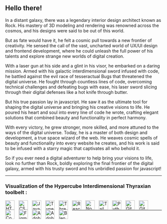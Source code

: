## Hello there!

In a distant galaxy, there was a legendary interior design architect known as Rock. His mastery of 3D modeling and rendering was renowned across the cosmos, and his designs were said to be out of this world.

But as fate would have it, he felt a cosmic pull towards a new frontier of creativity. He sensed the call of the vast, uncharted world of UX/UI design and frontend development, where he could unleash the full power of his talents and explore strange new worlds of digital creation.

With a laser gun at his side and a glint in his visor, he embarked on a daring mission. Armed with his galactic interdimensional sword infused with code, he battled against the evil race of tesseractual Bugs that threatened the digital universe. He fought through countless lines of code, overcoming technical challenges and defeating bugs with ease, his laser sword slicing through their digital defenses like a hot knife through butter.

But his true passion lay in javascript. He saw it as the ultimate tool for shaping the digital universe and bringing his creative visions to life. He poured his heart and soul into every line of code he wrote, crafting elegant solutions that combined beauty and functionality in perfect harmony.

With every victory, he grew stronger, more skilled, and more attuned to the ways of the digital universe. Today, he is a master of both design and development, a true space wizard of the web. He weaves cosmic spells of beauty and functionality into every website he creates, and his work is said to be infused with a starry magic that captivates all who behold it.

So if you ever need a digital adventurer to help bring your visions to life, look no further than Rock, boldly exploring the final frontier of the digital galaxy, armed with his trusty sword and his unbridled passion for javascript! 

---

### Visualization of the Hypercube Interdimensional Thyraxian toolbelt :

<img align="left" alt="HTML" width="30px" style="padding-right:10px;" src="https://cdn.jsdelivr.net/gh/devicons/devicon/icons/html5/html5-plain.svg" />
<img align="left" alt="CSS" width="30px" style="padding-right:10px;" src="https://cdn.jsdelivr.net/gh/devicons/devicon/icons/css3/css3-plain.svg" />
<img align="left" alt="JavaScript" width="30px" style="padding-right:10px;" src="https://cdn.jsdelivr.net/gh/devicons/devicon/icons/javascript/javascript-plain.svg" />
<img align="left" alt="TypeScript" width="30px" style="padding-right:10px;" src="https://cdn.jsdelivr.net/gh/devicons/devicon/icons/typescript/typescript-plain.svg" />
<img align="left" alt="Three.js" width="30px" style="padding-right:10px;" src="https://cdn.jsdelivr.net/gh/devicons/devicon/icons/threejs/threejs-original.svg" />
<img align="left" alt="React" width="30px" style="padding-right:10px;" src="https://cdn.jsdelivr.net/gh/devicons/devicon/icons/react/react-original.svg" />
<img align="left" alt="NodeJS" width="30px" style="padding-right:10px;" src="https://cdn.jsdelivr.net/gh/devicons/devicon/icons/nodejs/nodejs-original.svg" />
<img align="left" alt="TailwindCSS" width="30px" style="padding-right:10px;" src="https://cdn.jsdelivr.net/gh/devicons/devicon/icons/tailwindcss/tailwindcss-plain.svg" />
<img align="left" alt="Python" width="30px" style="padding-right:10px;" src="https://cdn.jsdelivr.net/gh/devicons/devicon/icons/python/python-plain.svg" />
<img align="left" alt="Git" width="30px" style="padding-right:10px;" src="https://cdn.jsdelivr.net/gh/devicons/devicon/icons/git/git-original.svg" />
<img align="left" alt="GitHub" width="30px" style="padding-right:10px;" src="https://cdn.jsdelivr.net/gh/devicons/devicon/icons/github/github-original.svg" />
<img align="left" alt="Codepen" width="30px" style="padding-right:10px;" src="https://cdn.jsdelivr.net/gh/devicons/devicon/icons/codepen/codepen-plain.svg" />
<img align="left" alt="Figma" width="30px" style="padding-right:10px;" src="https://cdn.jsdelivr.net/gh/devicons/devicon/icons/figma/figma-original.svg" />
<img align="left" alt="Adobe Photoshop" width="30px" style="padding-right:10px;" src="https://cdn.jsdelivr.net/gh/devicons/devicon/icons/photoshop/photoshop-plain.svg" />
<img align="left" alt="Adobe Illustrator" width="30px" style="padding-right:10px;" src="https://cdn.jsdelivr.net/gh/devicons/devicon/icons/illustrator/illustrator-plain.svg" />
<img align="left" alt="Blender" width="30px" style="padding-right:10px;" src="https://cdn.jsdelivr.net/gh/devicons/devicon/icons/blender/blender-original.svg" />
<br />

---
         
       
    
          

          
          
          
